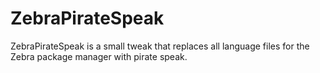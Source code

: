 # ZebraPirateSpeak
ZebraPirateSpeak is a small tweak that replaces all language files for the Zebra package manager with pirate speak.
